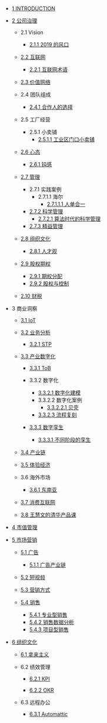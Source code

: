   - [1 INTRODUCTION](/INTRODUCTION.md)
  - [2 公司治理](/公司治理/README.md)
    - 2.1 Vision
      - [2.1.1 2019 的风口](/公司治理/Vision/2019%20的风口.md)
    - [2.2 互联网](/公司治理/互联网/README.md)
      - [2.2.1 互联网术语](/公司治理/互联网/互联网术语.md)
    - [2.3 价值网络](/公司治理/价值网络/README.md)
      
    - 2.4 团队组成
      - [2.4.1 合作人的选择](/公司治理/团队组成/合作人的选择.md)
    - 2.5 工厂经营
      - 2.5.1 小卖铺
        - [2.5.1.1 工业区门口小卖铺](/公司治理/工厂经营/小卖铺/工业区门口小卖铺.md)
    - [2.6 心态](/公司治理/心态/README.md)
      - [2.6.1 钝感](/公司治理/心态/钝感.md)
    - [2.7 管理](/公司治理/管理/README.md)
      - 2.7.1 实践案例
        - 2.7.1.1 海尔
          - [2.7.1.1.1 人单合一](/公司治理/管理/实践案例/海尔/人单合一.md)
      - [2.7.2 科学管理](/公司治理/管理/科学管理/README.md)
        - [2.7.2.1 算法时代的科学管理](/公司治理/管理/科学管理/算法时代的科学管理.md)
      - [2.7.3 精益管理](/公司治理/管理/精益管理/README.md)
        
    - [2.8 组织文化](/公司治理/组织文化/README.md)
      - [2.8.1 人才观](/公司治理/组织文化/人才观.md)
    - [2.9 股权期权](/公司治理/股权期权/README.md)
      - [2.9.1 期权分配](/公司治理/股权期权/期权分配.md)
      - [2.9.2 股权与控制](/公司治理/股权期权/股权与控制/README.md)
        
    - [2.10 财税](/公司治理/财税/README.md)
      
  - 3 商业洞察
    - [3.1 IoT](/商业洞察/IoT.md)
    - [3.2 业务分析](/商业洞察/业务分析/README.md)
      - [3.2.1 STP](/商业洞察/业务分析/STP/README.md)
        
    - [3.3 产业数字化](/商业洞察/产业数字化/README.md)
      - [3.3.1 ToB](/商业洞察/产业数字化/ToB/README.md)
        
      - 3.3.2 数字化
        - [3.3.2.1 数字化建模](/商业洞察/产业数字化/数字化/数字化建模.md)
        - 3.3.2.2 数字化案例
          - [3.3.2.2.1 贝壳](/商业洞察/产业数字化/数字化/数字化案例/贝壳.md)
        - [3.3.2.3 流程复刻](/商业洞察/产业数字化/数字化/流程复刻.md)
      - [3.3.3 数字孪生](/商业洞察/产业数字化/数字孪生/README.md)
        - [3.3.3.1 不同阶段的孪生](/商业洞察/产业数字化/数字孪生/不同阶段的孪生.md)
    - [3.4 产业链](/商业洞察/产业链.md)
    - [3.5 体验经济](/商业洞察/体验经济/README.md)
      
    - 3.6 海外市场
      - [3.6.1 东南亚](/商业洞察/海外市场/东南亚.md)
    - [3.7 消费互联网](/商业洞察/消费互联网/README.md)
      
    - [3.8 王慧文的清华产品课](/商业洞察/王慧文的清华产品课.md)
  - [4 市值管理](/市值管理/README.md)
    
  - [5 市场营销](/市场营销/README.md)
    - [5.1 广告](/市场营销/广告/README.md)
      - [5.1.1 广告产业链](/市场营销/广告/广告产业链.md)
    - [5.2 短视频](/市场营销/短视频/README.md)
      
    - [5.3 营销方式](/市场营销/营销方式.md)
    - [5.4 销售](/市场营销/销售/README.md)
      - [5.4.1 专业型销售](/市场营销/销售/专业型销售.md)
      - [5.4.2 销售数据分析](/市场营销/销售/销售数据分析.md)
      - [5.4.3 项目型销售](/市场营销/销售/项目型销售.md)
  - [6 组织文化](/组织文化/README.md)
    - [6.1 拿来主义](/组织文化/拿来主义.md)
    - 6.2 绩效管理
      - [6.2.1 KPI](/组织文化/绩效管理/KPI/README.md)
        
      - [6.2.2 OKR](/组织文化/绩效管理/OKR/README.md)
        
    - 6.3 远程办公
      - [6.3.1 Automattic](/组织文化/远程办公/Automattic.md)